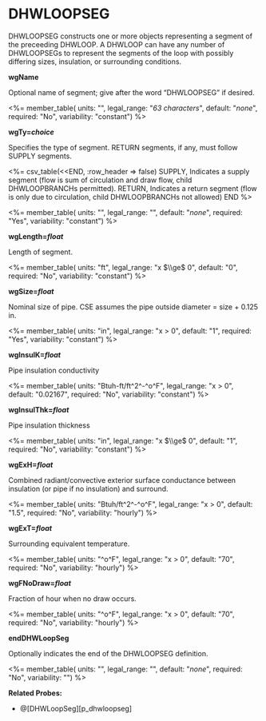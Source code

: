 # DHWLOOPSEG

DHWLOOPSEG constructs one or more objects representing a segment of the preceeding DHWLOOP. A DHWLOOP can have any number of DHWLOOPSEGs to represent the segments of the loop with possibly differing sizes, insulation, or surrounding conditions.

**wgName**

Optional name of segment; give after the word “DHWLOOPSEG” if desired.

<%= member_table(
  units: "",
  legal_range: "*63 characters*",
  default: "*none*",
  required: "No",
  variability: "constant")
  %>

**wgTy=*choice***

Specifies the type of segment.  RETURN segments, if any, must follow SUPPLY segments.

<%= csv_table(<<END, :row_header => false)
  SUPPLY,    Indicates a supply segment (flow is sum of circulation and draw flow&comma; child DHWLOOPBRANCHs permitted).
  RETURN,    Indicates a return segment (flow is only due to circulation&comma; child DHWLOOPBRANCHs not allowed)
END
%>

<%= member_table(
  units: "",
  legal_range: "",
  default: "*none*",
  required: "Yes",
  variability: "constant")
  %>

**wgLength=*float***

Length of segment.

<%= member_table(
  units: "ft",
  legal_range: "x $\\ge$ 0",
  default: "0",
  required: "No",
  variability: "constant")
  %>

**wgSize=*float***

Nominal size of pipe. CSE assumes the pipe outside diameter = size + 0.125 in.

<%= member_table(
  units: "in",
  legal_range: "x $>$ 0",
  default: "1",
  required: "Yes",
  variability: "constant")
  %>

**wgInsulK=*float***

Pipe insulation conductivity

<%= member_table(
  units: "Btuh-ft/ft^2^-^o^F",
  legal_range: "x $>$ 0",
  default: "0.02167",
  required: "No",
  variability: "constant")
  %>

**wgInsulThk=*float***

Pipe insulation thickness

<%= member_table(
  units: "in",
  legal_range: "x $\\ge$ 0",
  default: "1",
  required: "No",
  variability: "constant")
  %>

**wgExH=*float***

Combined radiant/convective exterior surface conductance between insulation (or pipe if no insulation) and surround.

<%= member_table(
  units: "Btuh/ft^2^-^o^F",
  legal_range: "x $>$ 0",
  default: "1.5",
  required: "No",
  variability: "hourly")
  %>

**wgExT=*float***

Surrounding equivalent temperature.

<%= member_table(
  units: "^o^F",
  legal_range: "x $>$ 0",
  default: "70",
  required: "No",
  variability: "hourly")
  %>

**wgFNoDraw=*float***

Fraction of hour when no draw occurs.

<%= member_table(
  units: "^o^F",
  legal_range: "x $>$ 0",
  default: "70",
  required: "No",
  variability: "hourly")
  %>

**endDHWLoopSeg**

Optionally indicates the end of the DHWLOOPSEG definition.

<%= member_table(
  units: "",
  legal_range: "",
  default: "*none*",
  required: "No",
  variability: "")
  %>

**Related Probes:**

- @[DHWLoopSeg][p_dhwloopseg]
